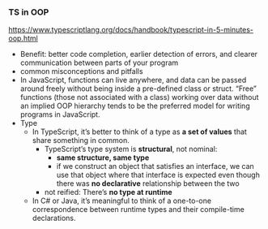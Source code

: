 
### TS in OOP
https://www.typescriptlang.org/docs/handbook/typescript-in-5-minutes-oop.html
- Benefit: better code completion, earlier detection of errors, and clearer communication between parts of your program
- common misconceptions and pitfalls
- In JavaScript, functions can live anywhere, and data can be passed around freely without being inside a pre-defined class or struct. “Free” functions (those not associated with a class) working over data without an implied OOP hierarchy tends to be the preferred model for writing programs in JavaScript.
- Type
  - In TypeScript, it’s better to think of a type as **a set of values** that share something in common.
    - TypeScript’s type system is **structural**, not nominal: 
      - **same structure, same type**
      - if we construct an object that satisfies an interface, we can use that object where that interface is expected even though there was **no declarative** relationship between the two
    - not reified: There’s **no type at runtime**
  - In C# or Java, it’s meaningful to think of a one-to-one correspondence between runtime types and their compile-time declarations.
  
  
  
  
  
  

